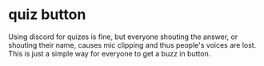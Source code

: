 # quiz button
Using discord for quizes is fine, but everyone shouting the answer, or shouting their name, causes mic clipping and thus people's voices are lost.
This is just a simple way for everyone to get a buzz in button.
